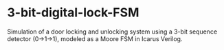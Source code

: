 # 3-bit-digital-lock-FSM
Simulation of a door locking and unlocking system using a 3-bit sequence detector (0→1→1), modeled as a Moore FSM in Icarus Verilog.
